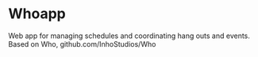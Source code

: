 # Whoapp
Web app for managing schedules and coordinating hang outs and events. Based on Who, github.com/InhoStudios/Who
